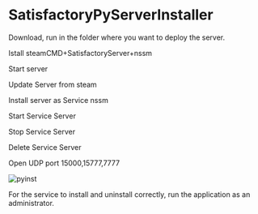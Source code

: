 # SatisfactoryPyServerInstaller

Download, run in the folder where you want to deploy the server.


Istall steamCMD+SatisfactoryServer+nssm

Start server

Update Server from steam

Install server as Service nssm

Start Service Server

Stop Service Server

Delete Service Server

Open UDP port 15000,15777,7777

![pyinst](https://user-images.githubusercontent.com/106923482/172073409-8160d41d-f37f-4217-8f69-037bc379db49.png)



For the service to install and uninstall correctly, run the application as an administrator.
